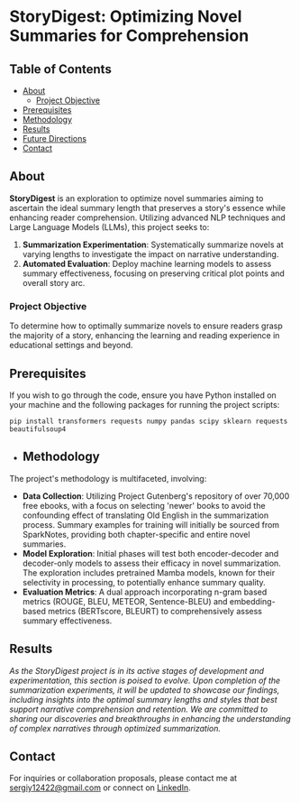 # StoryDigest: Optimizing Novel Summaries for Comprehension

## Table of Contents
- [About](#about)
    - [Project Objective](#project-objective)
- [Prerequisites](#prerequisites)
- [Methodology](#methodology)
- [Results](#results)
- [Future Directions](#future-directions)
- [Contact](#contact)

## About
**StoryDigest** is an exploration to optimize novel summaries aiming to ascertain the ideal summary length that preserves a story's essence while enhancing reader comprehension. Utilizing advanced NLP techniques and Large Language Models (LLMs), this project seeks to:

1. **Summarization Experimentation**: Systematically summarize novels at varying lengths to investigate the impact on narrative understanding.
2. **Automated Evaluation**: Deploy machine learning models to assess summary effectiveness, focusing on preserving critical plot points and overall story arc.

### Project Objective
To determine how to optimally summarize novels to ensure readers grasp the majority of a story, enhancing the learning and reading experience in educational settings and beyond.

## Prerequisites
If you wish to go through the code, ensure you have Python installed on your machine and the following packages for running the project scripts:

```
pip install transformers requests numpy pandas scipy sklearn requests beautifulsoup4

```

- ## Methodology
The project's methodology is multifaceted, involving:
- **Data Collection**: Utilizing Project Gutenberg's repository of over 70,000 free ebooks, with a focus on selecting 'newer' books to avoid the confounding effect of translating Old English in the summarization process. Summary examples for training will initially be sourced from SparkNotes, providing both chapter-specific and entire novel summaries.
- **Model Exploration**: Initial phases will test both encoder-decoder and decoder-only models to assess their efficacy in novel summarization. The exploration includes pretrained Mamba models, known for their selectivity in processing, to potentially enhance summary quality.
- **Evaluation Metrics**: A dual approach incorporating n-gram based metrics (ROUGE, BLEU, METEOR, Sentence-BLEU) and embedding-based metrics (BERTscore, BLEURT) to comprehensively assess summary effectiveness.


## Results
*As the StoryDigest project is in its active stages of development and experimentation, this section is poised to evolve. Upon completion of the summarization experiments, it will be updated to showcase our findings, including insights into the optimal summary lengths and styles that best support narrative comprehension and retention. We are committed to sharing our discoveries and breakthroughs in enhancing the understanding of complex narratives through optimized summarization.*


## Contact
For inquiries or collaboration proposals, please contact me at sergiy12422@gmail.com or connect on [LinkedIn](https://www.linkedin.com/in/sergiy-chepiga/).

